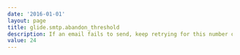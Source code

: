 ```yaml
---
date: '2016-01-01'
layout: page
title: glide.smtp.abandon_threshold
description: If an email fails to send, keep retrying for this number of hours before marking the message as failed
value: 24 
---
```

